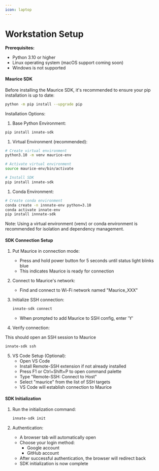 ```yaml
---
icon: laptop
---
```


# Workstation Setup

**Prerequisites:**

* Python 3.10 or higher
* Linux operating system (macOS support coming soon)
* Windows is not supported

#### Maurice SDK

Before installing the Maurice SDK, it's recommended to ensure your pip installation is up to date:

```bash
python -m pip install --upgrade pip
```

Installation Options:

1. Base Python Environment:

```bash
pip install innate-sdk
```

1. Virtual Environment (recommended):

```bash
# Create virtual environment
python3.10 -m venv maurice-env

# Activate virtual environment
source maurice-env/bin/activate

# Install SDK
pip install innate-sdk
```

1. Conda Environment:

```sh
# Create conda environment
conda create -n innnate-env python=3.10
conda activate innate-env
pip install innnate-sdk
```

Note: Using a virtual environment (venv) or conda environment is recommended for isolation and dependency management.

#### SDK Connection Setup

1. Put Maurice in connection mode:
   * Press and hold power button for 5 seconds until status light blinks blue
   * This indicates Maurice is ready for connection
2. Connect to Maurice's network:
   * Find and connect to Wi-Fi network named "Maurice\_XXX"
3.  Initialize SSH connection:

    ```bash
    innate-sdk connect
    ```

    * When prompted to add Maurice to SSH config, enter 'Y'
4. Verify connection:

This should open an SSH session to Maurice

```sh
innate-sdk ssh
```

5. VS Code Setup (Optional):
   * Open VS Code
   * Install Remote-SSH extension if not already installed
   * Press F1 or Ctrl+Shift+P to open command palette
   * Type "Remote-SSH: Connect to Host"
   * Select "maurice" from the list of SSH targets
   * VS Code will establish connection to Maurice

#### SDK Initialization

1.  Run the initialization command:

    ```bash
    innate-sdk init
    ```
2. Authentication:
   * A browser tab will automatically open
   * Choose your login method:
     * Google account
     * GitHub account
   * After successful authentication, the browser will redirect back
   * SDK initialization is now complete
